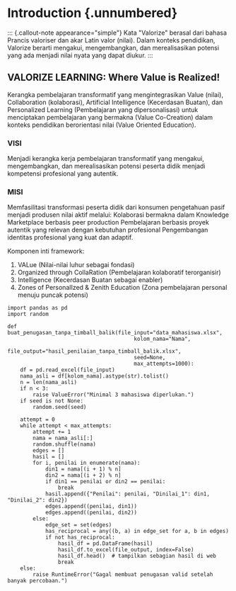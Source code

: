 # Introduction {.unnumbered}

::: {.callout-note appearance="simple"}
Kata "Valorize" berasal dari bahasa Prancis valoriser dan akar Latin valor (nilai). Dalam konteks pendidikan, Valorize berarti mengakui, mengembangkan, dan merealisasikan potensi yang ada menjadi nilai nyata yang dapat diukur.
:::

## VALORIZE LEARNING: Where Value is Realized!

Kerangka pembelajaran transformatif yang mengintegrasikan Value (nilai), Collaboration (kolaborasi), Artificial Intelligence (Kecerdasan Buatan), dan Personalized Learning (Pembelajaran yang dipersonalisasi) untuk menciptakan pembelajaran yang bermakna (Value Co-Creation) dalam konteks pendidikan berorientasi nilai (Value Oriented Education).

### VISI

Menjadi kerangka kerja pembelajaran transformatif yang mengakui, mengembangkan, dan merealisasikan potensi peserta didik menjadi kompetensi profesional yang autentik.

### MISI

Memfasilitasi transformasi peserta didik dari konsumen pengetahuan pasif menjadi produsen nilai aktif melalui: Kolaborasi bermakna dalam Knowledge Marketplace berbasis peer production Pembelajaran berbasis proyek autentik yang relevan dengan kebutuhan profesional Pengembangan identitas profesional yang kuat dan adaptif.

Komponen inti framework:

1. VALue (Nilai-nilai luhur sebagai fondasi)
2. Organized through CollaRation (Pembelajaran kolaboratif terorganisir)
3. Intelligence (Kecerdasan Buatan sebagai enabler)
4. Zones of PersonalIzed & Zenith Education (Zona pembelajaran personal menuju puncak potensi)

```{python}
import pandas as pd
import random

def buat_penugasan_tanpa_timball_balik(file_input="data_mahasiswa.xlsx",
                                        kolom_nama="Nama",
                                        file_output="hasil_penilaian_tanpa_timball_balik.xlsx",
                                        seed=None,
                                        max_attempts=1000):
    df = pd.read_excel(file_input)
    nama_asli = df[kolom_nama].astype(str).tolist()
    n = len(nama_asli)
    if n < 3:
        raise ValueError("Minimal 3 mahasiswa diperlukan.")
    if seed is not None:
        random.seed(seed)

    attempt = 0
    while attempt < max_attempts:
        attempt += 1
        nama = nama_asli[:]
        random.shuffle(nama)
        edges = []
        hasil = []
        for i, penilai in enumerate(nama):
            din1 = nama[(i + 1) % n]
            din2 = nama[(i + 2) % n]
            if din1 == penilai or din2 == penilai:
                break
            hasil.append({"Penilai": penilai, "Dinilai_1": din1, "Dinilai_2": din2})
            edges.append((penilai, din1))
            edges.append((penilai, din2))
        else:
            edge_set = set(edges)
            has_reciprocal = any((b, a) in edge_set for a, b in edges)
            if not has_reciprocal:
                hasil_df = pd.DataFrame(hasil)
                hasil_df.to_excel(file_output, index=False)
                hasil_df.head()  # tampilkan sebagian hasil di web
                break
    else:
        raise RuntimeError("Gagal membuat penugasan valid setelah banyak percobaan.")